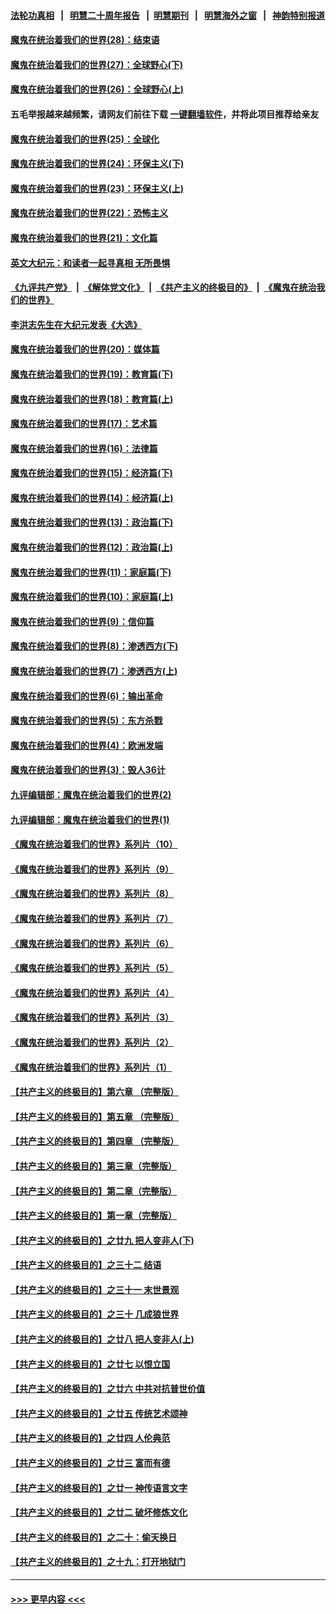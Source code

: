 #### [法轮功真相](https://github.com/gfw-breaker/truth/blob/master/README.md?t=0) &nbsp;&nbsp;|&nbsp;&nbsp; [明慧二十周年报告](https://github.com/gfw-breaker/mh-reports/blob/master/README.md?t=0) &nbsp;&nbsp;|&nbsp;&nbsp;[明慧期刊](https://github.com/gfw-breaker/mh-qikan) &nbsp;&nbsp;|&nbsp;&nbsp; [明慧海外之窗](https://github.com/gfw-breaker/mh-news/blob/master/README.md?t=0) &nbsp;&nbsp;|&nbsp;&nbsp; [神韵特别报道](https://github.com/gfw-breaker/mh-news/blob/master/shenyun.md?t=0)
#### [魔鬼在统治着我们的世界(28)：结束语](../pages/nsc422/n10936246.md?t=06270602) 
#### [魔鬼在统治着我们的世界(27)：全球野心(下)](../pages/nsc422/n10928319.md?t=06270602) 
#### [魔鬼在统治着我们的世界(26)：全球野心(上)](../pages/nsc422/n10900318.md?t=06270602) 
#### 五毛举报越来越频繁，请网友们前往下载 [一键翻墙软件](https://github.com/gfw-breaker/ssr-accounts)，并将此项目推荐给亲友
#### [魔鬼在统治着我们的世界(25)：全球化](../pages/nsc422/n10788205.md?t=06270602) 
#### [魔鬼在统治着我们的世界(24)：环保主义(下)](../pages/nsc422/n10695307.md?t=06270602) 
#### [魔鬼在统治着我们的世界(23)：环保主义(上)](../pages/nsc422/n10688613.md?t=06270602) 
#### [魔鬼在统治着我们的世界(22)：恐怖主义](../pages/nsc422/n10614727.md?t=06270602) 
#### [魔鬼在统治着我们的世界(21)：文化篇](../pages/nsc422/n10597706.md?t=06270602) 
#### [英文大纪元：和读者一起寻真相 无所畏惧](../pages/nsc422/n12542027.md?t=06270602) 
#### [《九评共产党》](https://github.com/begood0513/9ping.md/blob/master/README.md) &nbsp;|&nbsp; [《解体党文化》](../../../../jtdwh.md/blob/master/README.md)  &nbsp;|&nbsp; [《共产主义的终极目的》](../../../../gczydzjmd.md/blob/master/README.md) &nbsp;|&nbsp; [《魔鬼在统治我们的世界》](../../../../mgztzwmdsj.md/blob/master/README.md) 
#### [李洪志先生在大纪元发表《大选》](../pages/nsc422/n12534746.md?t=06270602) 
#### [魔鬼在统治着我们的世界(20)：媒体篇](../pages/nsc422/n10586579.md?t=06270602) 
#### [魔鬼在统治着我们的世界(19)：教育篇(下)](../pages/nsc422/n10564808.md?t=06270602) 
#### [魔鬼在统治着我们的世界(18)：教育篇(上)](../pages/nsc422/n10526970.md?t=06270602) 
#### [魔鬼在统治着我们的世界(17)：艺术篇](../pages/nsc422/n10499093.md?t=06270602) 
#### [魔鬼在统治着我们的世界(16)：法律篇](../pages/nsc422/n10485969.md?t=06270602) 
#### [魔鬼在统治着我们的世界(15)：经济篇(下)](../pages/nsc422/n10469975.md?t=06270602) 
#### [魔鬼在统治着我们的世界(14)：经济篇(上)](../pages/nsc422/n10457370.md?t=06270602) 
#### [魔鬼在统治着我们的世界(13)：政治篇(下)](../pages/nsc422/n10448270.md?t=06270602) 
#### [魔鬼在统治着我们的世界(12)：政治篇(上)](../pages/nsc422/n10444576.md?t=06270602) 
#### [魔鬼在统治着我们的世界(11)：家庭篇(下)](../pages/nsc422/n10440961.md?t=06270602) 
#### [魔鬼在统治着我们的世界(10)：家庭篇(上)](../pages/nsc422/n10435448.md?t=06270602) 
#### [魔鬼在统治着我们的世界(9)：信仰篇](../pages/nsc422/n10432159.md?t=06270602) 
#### [魔鬼在统治着我们的世界(8)：渗透西方(下)](../pages/nsc422/n10429603.md?t=06270602) 
#### [魔鬼在统治着我们的世界(7)：渗透西方(上)](../pages/nsc422/n10426013.md?t=06270602) 
#### [魔鬼在统治着我们的世界(6)：输出革命](../pages/nsc422/n10421536.md?t=06270602) 
#### [魔鬼在统治着我们的世界(5)：东方杀戮](../pages/nsc422/n10417707.md?t=06270602) 
#### [魔鬼在统治着我们的世界(4)：欧洲发端](../pages/nsc422/n10414890.md?t=06270602) 
#### [魔鬼在统治着我们的世界(3)：毁人36计](../pages/nsc422/n10411583.md?t=06270602) 
#### [九评编辑部：魔鬼在统治着我们的世界(2)](../pages/nsc422/n10410036.md?t=06270602) 
#### [九评编辑部：魔鬼在统治着我们的世界(1)](../pages/nsc422/n10406825.md?t=06270602) 
#### [《魔鬼在统治着我们的世界》系列片（10）](../pages/nsc422/n12292670.md?t=06270602) 
#### [《魔鬼在统治着我们的世界》系列片（9）](../pages/nsc422/n12290859.md?t=06270602) 
#### [《魔鬼在统治着我们的世界》系列片（8）](../pages/nsc422/n12287445.md?t=06270602) 
#### [《魔鬼在统治着我们的世界》系列片（7）](../pages/nsc422/n12283425.md?t=06270602) 
#### [《魔鬼在统治着我们的世界》系列片（6）](../pages/nsc422/n12282314.md?t=06270602) 
#### [《魔鬼在统治着我们的世界》系列片（5）](../pages/nsc422/n12281419.md?t=06270602) 
#### [《魔鬼在统治着我们的世界》系列片（4）](../pages/nsc422/n12274024.md?t=06270602) 
#### [《魔鬼在统治着我们的世界》系列片（3）](../pages/nsc422/n12271322.md?t=06270602) 
#### [《魔鬼在统治着我们的世界》系列片（2）](../pages/nsc422/n12269049.md?t=06270602) 
#### [《魔鬼在统治着我们的世界》系列片（1）](../pages/nsc422/n12267575.md?t=06270602) 
#### [【共产主义的终极目的】第六章 （完整版）](../pages/nsc422/n11428913.md?t=06270602) 
#### [【共产主义的终极目的】第五章 （完整版）](../pages/nsc422/n11428912.md?t=06270602) 
#### [【共产主义的终极目的】第四章 （完整版）](../pages/nsc422/n11428907.md?t=06270602) 
#### [【共产主义的终极目的】第三章（完整版）](../pages/nsc422/n11428848.md?t=06270602) 
#### [【共产主义的终极目的】第二章（完整版）](../pages/nsc422/n11428831.md?t=06270602) 
#### [【共产主义的终极目的】第一章（完整版）](../pages/nsc422/n11417651.md?t=06270602) 
#### [【共产主义的终极目的】之廿九 把人变非人(下)](../pages/nsc422/n11344140.md?t=06270602) 
#### [【共产主义的终极目的】之三十二 结语](../pages/nsc422/n11360535.md?t=06270602) 
#### [【共产主义的终极目的】之三十一 末世景观](../pages/nsc422/n11351129.md?t=06270602) 
#### [【共产主义的终极目的】之三十 几成狼世界](../pages/nsc422/n11348280.md?t=06270602) 
#### [【共产主义的终极目的】之廿八 把人变非人(上)](../pages/nsc422/n11340492.md?t=06270602) 
#### [【共产主义的终极目的】之廿七 以恨立国](../pages/nsc422/n11336944.md?t=06270602) 
#### [【共产主义的终极目的】之廿六 中共对抗普世价值](../pages/nsc422/n11324785.md?t=06270602) 
#### [【共产主义的终极目的】之廿五 传统艺术颂神](../pages/nsc422/n11296396.md?t=06270602) 
#### [【共产主义的终极目的】之廿四 人伦典范](../pages/nsc422/n11296397.md?t=06270602) 
#### [【共产主义的终极目的】之廿三 富而有德](../pages/nsc422/n11283598.md?t=06270602) 
#### [【共产主义的终极目的】之廿一 神传语言文字](../pages/nsc422/n11263265.md?t=06270602) 
#### [【共产主义的终极目的】之廿二 破坏修炼文化](../pages/nsc422/n11245728.md?t=06270602) 
#### [【共产主义的终极目的】之二十：偷天换日](../pages/nsc422/n11238846.md?t=06270602) 
#### [【共产主义的终极目的】之十九：打开地狱门](../pages/nsc422/n11206376.md?t=06270602) 

----
#### [ >>> 更早内容 <<< ](../indexes/nsc422-earlier.md)
